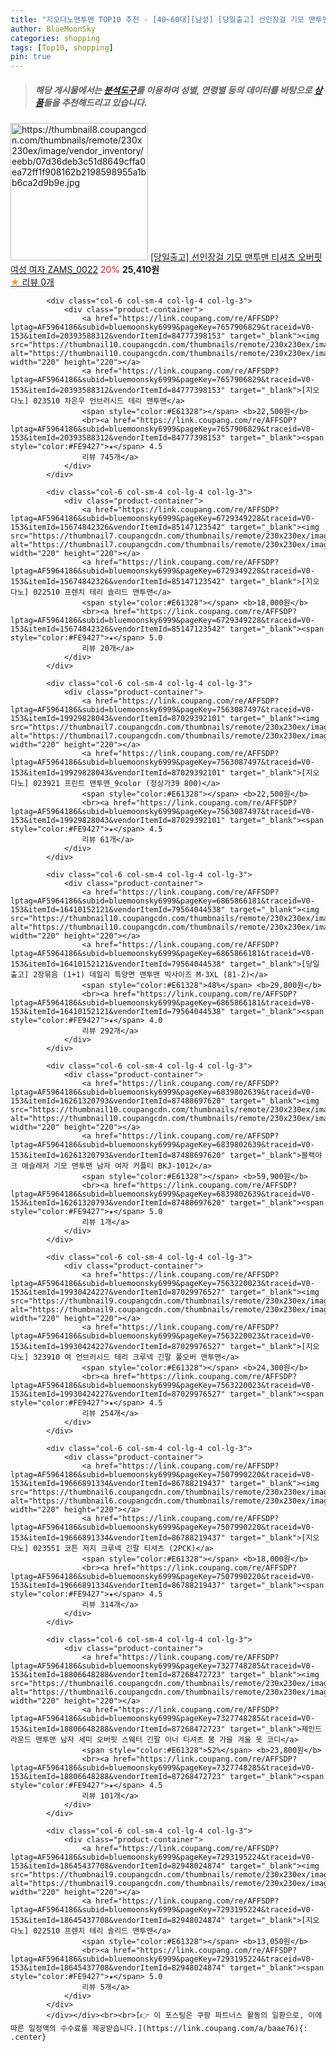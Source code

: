 ```yaml
---
title: "지오다노맨투맨 TOP10 추천 - [40~60대][남성] [당일출고] 선인장걸 기모 맨투맨 티셔츠 오버핏 여성 여자 ZAMS_0022"
author: BlueMoonSky
categories: shopping
tags: [Top10, shopping]
pin: true
---
```


> ##### 해당 게시물에서는 [**분석도구**](https://itemscout.io/)를 이용하여 **성별**, **연령별** 등의 데이터를 바탕으로 [**상품**](https://link.coupang.com/a/baae76)들을 추천해드리고 있습니다.
<div class="container"><div class="row">
            <div class="col-6 col-sm-4 col-lg-4 col-lg-3">
                <div class="product-container">
                    <a href="https://link.coupang.com/re/AFFSDP?lptag=AF5964186&subid=bluemoonsky6999&pageKey=7638733009&traceid=V0-153&itemId=20290516572&vendorItemId=87018959207" target="_blank"><img src="https://thumbnail8.coupangcdn.com/thumbnails/remote/230x230ex/image/vendor_inventory/eebb/07d36deb3c51d8649cffa0ea72ff1f908162b2198598955a1bb6ca2d9b9e.jpg" alt="https://thumbnail8.coupangcdn.com/thumbnails/remote/230x230ex/image/vendor_inventory/eebb/07d36deb3c51d8649cffa0ea72ff1f908162b2198598955a1bb6ca2d9b9e.jpg" width="220" height="220"></a>
                    <a href="https://link.coupang.com/re/AFFSDP?lptag=AF5964186&subid=bluemoonsky6999&pageKey=7638733009&traceid=V0-153&itemId=20290516572&vendorItemId=87018959207" target="_blank">[당일출고] 선인장걸 기모 맨투맨 티셔츠 오버핏 여성 여자 ZAMS_0022</a>
                    <span style="color:#E61328">20%</span> <b>25,410원</b>
                    <br><a href="https://link.coupang.com/re/AFFSDP?lptag=AF5964186&subid=bluemoonsky6999&pageKey=7638733009&traceid=V0-153&itemId=20290516572&vendorItemId=87018959207" target="_blank"><span style="color:#FE9427">★</span> 
                    리뷰 0개</a>
                </div>
            </div>
            
            <div class="col-6 col-sm-4 col-lg-4 col-lg-3">
                <div class="product-container">
                    <a href="https://link.coupang.com/re/AFFSDP?lptag=AF5964186&subid=bluemoonsky6999&pageKey=7657906829&traceid=V0-153&itemId=20393588312&vendorItemId=84777398153" target="_blank"><img src="https://thumbnail10.coupangcdn.com/thumbnails/remote/230x230ex/image/vendor_inventory/ded3/d5147498a102ea6977c6c0d4bbcf73470b9c7ad46df5bd5ce389a7899d75.jpg" alt="https://thumbnail10.coupangcdn.com/thumbnails/remote/230x230ex/image/vendor_inventory/ded3/d5147498a102ea6977c6c0d4bbcf73470b9c7ad46df5bd5ce389a7899d75.jpg" width="220" height="220"></a>
                    <a href="https://link.coupang.com/re/AFFSDP?lptag=AF5964186&subid=bluemoonsky6999&pageKey=7657906829&traceid=V0-153&itemId=20393588312&vendorItemId=84777398153" target="_blank">[지오다노] 023510 차은우 언브러시드 테리 맨투맨</a>
                    <span style="color:#E61328"></span> <b>22,500원</b>
                    <br><a href="https://link.coupang.com/re/AFFSDP?lptag=AF5964186&subid=bluemoonsky6999&pageKey=7657906829&traceid=V0-153&itemId=20393588312&vendorItemId=84777398153" target="_blank"><span style="color:#FE9427">★</span> 4.5
                    리뷰 745개</a>
                </div>
            </div>
            
            <div class="col-6 col-sm-4 col-lg-4 col-lg-3">
                <div class="product-container">
                    <a href="https://link.coupang.com/re/AFFSDP?lptag=AF5964186&subid=bluemoonsky6999&pageKey=6729349228&traceid=V0-153&itemId=15674842326&vendorItemId=85147123542" target="_blank"><img src="https://thumbnail7.coupangcdn.com/thumbnails/remote/230x230ex/image/vendor_inventory/00c9/53c99d2e8d3480da1603bbd3db26b0c3155e4cc36bd584d0db9cb43fc07a.jpg" alt="https://thumbnail7.coupangcdn.com/thumbnails/remote/230x230ex/image/vendor_inventory/00c9/53c99d2e8d3480da1603bbd3db26b0c3155e4cc36bd584d0db9cb43fc07a.jpg" width="220" height="220"></a>
                    <a href="https://link.coupang.com/re/AFFSDP?lptag=AF5964186&subid=bluemoonsky6999&pageKey=6729349228&traceid=V0-153&itemId=15674842326&vendorItemId=85147123542" target="_blank">[지오다노] 022510 프렌치 테리 솔리드 맨투맨</a>
                    <span style="color:#E61328"></span> <b>18,000원</b>
                    <br><a href="https://link.coupang.com/re/AFFSDP?lptag=AF5964186&subid=bluemoonsky6999&pageKey=6729349228&traceid=V0-153&itemId=15674842326&vendorItemId=85147123542" target="_blank"><span style="color:#FE9427">★</span> 5.0
                    리뷰 20개</a>
                </div>
            </div>
            
            <div class="col-6 col-sm-4 col-lg-4 col-lg-3">
                <div class="product-container">
                    <a href="https://link.coupang.com/re/AFFSDP?lptag=AF5964186&subid=bluemoonsky6999&pageKey=7563087497&traceid=V0-153&itemId=19929828043&vendorItemId=87029392101" target="_blank"><img src="https://thumbnail7.coupangcdn.com/thumbnails/remote/230x230ex/image/vendor_inventory/8a95/b2ab5dfc6d2c80685a120ca35adb261a7948b2d0176a9f891cb7dd17ccd4.jpg" alt="https://thumbnail7.coupangcdn.com/thumbnails/remote/230x230ex/image/vendor_inventory/8a95/b2ab5dfc6d2c80685a120ca35adb261a7948b2d0176a9f891cb7dd17ccd4.jpg" width="220" height="220"></a>
                    <a href="https://link.coupang.com/re/AFFSDP?lptag=AF5964186&subid=bluemoonsky6999&pageKey=7563087497&traceid=V0-153&itemId=19929828043&vendorItemId=87029392101" target="_blank">[지오다노] 023921 프린트 맨투맨_9color (정상가39 800)</a>
                    <span style="color:#E61328"></span> <b>22,500원</b>
                    <br><a href="https://link.coupang.com/re/AFFSDP?lptag=AF5964186&subid=bluemoonsky6999&pageKey=7563087497&traceid=V0-153&itemId=19929828043&vendorItemId=87029392101" target="_blank"><span style="color:#FE9427">★</span> 4.5
                    리뷰 61개</a>
                </div>
            </div>
            
            <div class="col-6 col-sm-4 col-lg-4 col-lg-3">
                <div class="product-container">
                    <a href="https://link.coupang.com/re/AFFSDP?lptag=AF5964186&subid=bluemoonsky6999&pageKey=6865866181&traceid=V0-153&itemId=16410152121&vendorItemId=79564044538" target="_blank"><img src="https://thumbnail10.coupangcdn.com/thumbnails/remote/230x230ex/image/vendor_inventory/392b/5778fc135760f5570bf946040c153cc0833650c65e4287f5f8c58026f22f.png" alt="https://thumbnail10.coupangcdn.com/thumbnails/remote/230x230ex/image/vendor_inventory/392b/5778fc135760f5570bf946040c153cc0833650c65e4287f5f8c58026f22f.png" width="220" height="220"></a>
                    <a href="https://link.coupang.com/re/AFFSDP?lptag=AF5964186&subid=bluemoonsky6999&pageKey=6865866181&traceid=V0-153&itemId=16410152121&vendorItemId=79564044538" target="_blank">[당일출고] 2장묶음 (1+1) 데일리 특양면 맨투맨 빅사이즈 M-3XL (81-2)</a>
                    <span style="color:#E61328">48%</span> <b>29,800원</b>
                    <br><a href="https://link.coupang.com/re/AFFSDP?lptag=AF5964186&subid=bluemoonsky6999&pageKey=6865866181&traceid=V0-153&itemId=16410152121&vendorItemId=79564044538" target="_blank"><span style="color:#FE9427">★</span> 4.0
                    리뷰 292개</a>
                </div>
            </div>
            
            <div class="col-6 col-sm-4 col-lg-4 col-lg-3">
                <div class="product-container">
                    <a href="https://link.coupang.com/re/AFFSDP?lptag=AF5964186&subid=bluemoonsky6999&pageKey=6839802639&traceid=V0-153&itemId=16261320793&vendorItemId=87488697620" target="_blank"><img src="https://thumbnail10.coupangcdn.com/thumbnails/remote/230x230ex/image/vendor_inventory/94a3/03c5280f1c1f63209de8e15999817cb01094280a42e7d3110b6ee991b064.jpg" alt="https://thumbnail10.coupangcdn.com/thumbnails/remote/230x230ex/image/vendor_inventory/94a3/03c5280f1c1f63209de8e15999817cb01094280a42e7d3110b6ee991b064.jpg" width="220" height="220"></a>
                    <a href="https://link.coupang.com/re/AFFSDP?lptag=AF5964186&subid=bluemoonsky6999&pageKey=6839802639&traceid=V0-153&itemId=16261320793&vendorItemId=87488697620" target="_blank">블랙야크 애슬레저 기모 맨투맨 남자 여자 커플티 BKJ-1012</a>
                    <span style="color:#E61328"></span> <b>59,900원</b>
                    <br><a href="https://link.coupang.com/re/AFFSDP?lptag=AF5964186&subid=bluemoonsky6999&pageKey=6839802639&traceid=V0-153&itemId=16261320793&vendorItemId=87488697620" target="_blank"><span style="color:#FE9427">★</span> 5.0
                    리뷰 1개</a>
                </div>
            </div>
            
            <div class="col-6 col-sm-4 col-lg-4 col-lg-3">
                <div class="product-container">
                    <a href="https://link.coupang.com/re/AFFSDP?lptag=AF5964186&subid=bluemoonsky6999&pageKey=7563220023&traceid=V0-153&itemId=19930424227&vendorItemId=87029976527" target="_blank"><img src="https://thumbnail9.coupangcdn.com/thumbnails/remote/230x230ex/image/vendor_inventory/4488/26794cfa8c50eaa2fd4319f2343a6188a05991db5bdd33d0204e54c5b343.jpg" alt="https://thumbnail9.coupangcdn.com/thumbnails/remote/230x230ex/image/vendor_inventory/4488/26794cfa8c50eaa2fd4319f2343a6188a05991db5bdd33d0204e54c5b343.jpg" width="220" height="220"></a>
                    <a href="https://link.coupang.com/re/AFFSDP?lptag=AF5964186&subid=bluemoonsky6999&pageKey=7563220023&traceid=V0-153&itemId=19930424227&vendorItemId=87029976527" target="_blank">[지오다노] 323910 여 언브러시드 테리 크루넥 긴팔 풀오버 맨투맨</a>
                    <span style="color:#E61328"></span> <b>24,300원</b>
                    <br><a href="https://link.coupang.com/re/AFFSDP?lptag=AF5964186&subid=bluemoonsky6999&pageKey=7563220023&traceid=V0-153&itemId=19930424227&vendorItemId=87029976527" target="_blank"><span style="color:#FE9427">★</span> 4.5
                    리뷰 254개</a>
                </div>
            </div>
            
            <div class="col-6 col-sm-4 col-lg-4 col-lg-3">
                <div class="product-container">
                    <a href="https://link.coupang.com/re/AFFSDP?lptag=AF5964186&subid=bluemoonsky6999&pageKey=7507990220&traceid=V0-153&itemId=19666891334&vendorItemId=86788219437" target="_blank"><img src="https://thumbnail6.coupangcdn.com/thumbnails/remote/230x230ex/image/vendor_inventory/45fb/6cb1411b1b5a92ba5fa9c4c99ab1de6d4ffe2c7780db90b7bf96b46bcd16.jpg" alt="https://thumbnail6.coupangcdn.com/thumbnails/remote/230x230ex/image/vendor_inventory/45fb/6cb1411b1b5a92ba5fa9c4c99ab1de6d4ffe2c7780db90b7bf96b46bcd16.jpg" width="220" height="220"></a>
                    <a href="https://link.coupang.com/re/AFFSDP?lptag=AF5964186&subid=bluemoonsky6999&pageKey=7507990220&traceid=V0-153&itemId=19666891334&vendorItemId=86788219437" target="_blank">[지오다노] 023551 코튼 저지 크루넥 긴팔 티셔츠 (2PCK)</a>
                    <span style="color:#E61328"></span> <b>18,000원</b>
                    <br><a href="https://link.coupang.com/re/AFFSDP?lptag=AF5964186&subid=bluemoonsky6999&pageKey=7507990220&traceid=V0-153&itemId=19666891334&vendorItemId=86788219437" target="_blank"><span style="color:#FE9427">★</span> 4.5
                    리뷰 314개</a>
                </div>
            </div>
            
            <div class="col-6 col-sm-4 col-lg-4 col-lg-3">
                <div class="product-container">
                    <a href="https://link.coupang.com/re/AFFSDP?lptag=AF5964186&subid=bluemoonsky6999&pageKey=7327748285&traceid=V0-153&itemId=18806648288&vendorItemId=87268472723" target="_blank"><img src="https://thumbnail6.coupangcdn.com/thumbnails/remote/230x230ex/image/vendor_inventory/32bc/fcf79777c485d6bf0cffa334df1e394eb0434dff3e8035046172b34e9829.jpg" alt="https://thumbnail6.coupangcdn.com/thumbnails/remote/230x230ex/image/vendor_inventory/32bc/fcf79777c485d6bf0cffa334df1e394eb0434dff3e8035046172b34e9829.jpg" width="220" height="220"></a>
                    <a href="https://link.coupang.com/re/AFFSDP?lptag=AF5964186&subid=bluemoonsky6999&pageKey=7327748285&traceid=V0-153&itemId=18806648288&vendorItemId=87268472723" target="_blank">제인드 라운드 맨투맨 남자 세미 오버핏 스웨터 긴팔 이너 티셔츠 봄 가을 겨울 옷 코디</a>
                    <span style="color:#E61328">52%</span> <b>23,800원</b>
                    <br><a href="https://link.coupang.com/re/AFFSDP?lptag=AF5964186&subid=bluemoonsky6999&pageKey=7327748285&traceid=V0-153&itemId=18806648288&vendorItemId=87268472723" target="_blank"><span style="color:#FE9427">★</span> 4.5
                    리뷰 101개</a>
                </div>
            </div>
            
            <div class="col-6 col-sm-4 col-lg-4 col-lg-3">
                <div class="product-container">
                    <a href="https://link.coupang.com/re/AFFSDP?lptag=AF5964186&subid=bluemoonsky6999&pageKey=7293195224&traceid=V0-153&itemId=18645437708&vendorItemId=82948024874" target="_blank"><img src="https://thumbnail9.coupangcdn.com/thumbnails/remote/230x230ex/image/vendor_inventory/0853/c983d4473878d1f857986addfab6cf0b7052d4ed8c0beeb7d91bdd739154.jpg" alt="https://thumbnail9.coupangcdn.com/thumbnails/remote/230x230ex/image/vendor_inventory/0853/c983d4473878d1f857986addfab6cf0b7052d4ed8c0beeb7d91bdd739154.jpg" width="220" height="220"></a>
                    <a href="https://link.coupang.com/re/AFFSDP?lptag=AF5964186&subid=bluemoonsky6999&pageKey=7293195224&traceid=V0-153&itemId=18645437708&vendorItemId=82948024874" target="_blank">[지오다노] 022510 프렌치 테리 솔리드 맨투맨</a>
                    <span style="color:#E61328"></span> <b>13,050원</b>
                    <br><a href="https://link.coupang.com/re/AFFSDP?lptag=AF5964186&subid=bluemoonsky6999&pageKey=7293195224&traceid=V0-153&itemId=18645437708&vendorItemId=82948024874" target="_blank"><span style="color:#FE9427">★</span> 5.0
                    리뷰 5개</a>
                </div>
            </div>
            </div></div><br><br>[👉 이 포스팅은 쿠팡 파트너스 활동의 일환으로, 이에 따른 일정액의 수수료를 제공받습니다.](https://link.coupang.com/a/baae76){: .center}